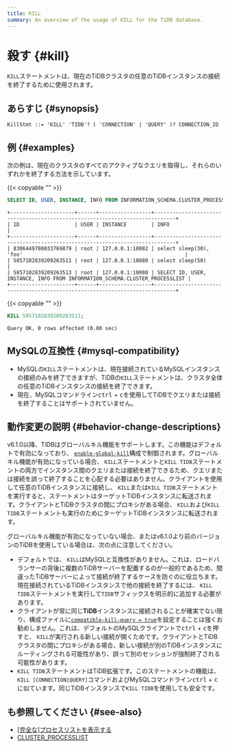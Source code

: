 ```yaml
---
title: KILL
summary: An overview of the usage of KILL for the TiDB database.
---
```


# 殺す {#kill}

`KILL`ステートメントは、現在のTiDBクラスタの任意のTiDBインスタンスの接続を終了するために使用されます。

## あらすじ {#synopsis}

```ebnf+diagram
KillStmt ::= 'KILL' 'TIDB'? ( 'CONNECTION' | 'QUERY' )? CONNECTION_ID
```

## 例 {#examples}

次の例は、現在のクラスタのすべてのアクティブなクエリを取得し、それらのいずれかを終了する方法を示しています。

{{< copyable "" >}}

```sql
SELECT ID, USER, INSTANCE, INFO FROM INFORMATION_SCHEMA.CLUSTER_PROCESSLIST;
```

```
+---------------------+------+-----------------+-----------------------------------------------------------------------------+
| ID                  | USER | INSTANCE        | INFO                                                                        |
+---------------------+------+-----------------+-----------------------------------------------------------------------------+
| 8306449708033769879 | root | 127.0.0.1:10082 | select sleep(30), 'foo'                                                     |
| 5857102839209263511 | root | 127.0.0.1:10080 | select sleep(50)                                                            |
| 5857102839209263513 | root | 127.0.0.1:10080 | SELECT ID, USER, INSTANCE, INFO FROM INFORMATION_SCHEMA.CLUSTER_PROCESSLIST |
+---------------------+------+-----------------+-----------------------------------------------------------------------------+
```

{{< copyable "" >}}

```sql
KILL 5857102839209263511;
```

```
Query OK, 0 rows affected (0.00 sec)
```

## MySQLの互換性 {#mysql-compatibility}

-   MySQLの`KILL`ステートメントは、現在接続されているMySQLインスタンスの接続のみを終了できますが、TiDBの`KILL`ステートメントは、クラスタ全体の任意のTiDBインスタンスの接続を終了できます。
-   現在、MySQLコマンドライン<kbd>ctrl</kbd> + <kbd>c</kbd>を使用してTiDBでクエリまたは接続を終了することはサポートされていません。

## 動作変更の説明 {#behavior-change-descriptions}

v6.1.0以降、TiDBはグローバルキル機能をサポートします。この機能はデフォルトで有効になっており、 [`enable-global-kill`](/tidb-configuration-file.md#enable-global-kill-new-in-v610)構成で制御されます。グローバルキル機能が有効になっている場合、 `KILL`ステートメントと`KILL TIDB`ステートメントの両方でインスタンス間のクエリまたは接続を終了できるため、クエリまたは接続を誤って終了することを心配する必要はありません。クライアントを使用して任意のTiDBインスタンスに接続し、 `KILL`または`KILL TIDB`ステートメントを実行すると、ステートメントはターゲットTiDBインスタンスに転送されます。クライアントとTiDBクラスタの間にプロキシがある場合、 `KILL`および`KILL TIDB`ステートメントも実行のためにターゲットTiDBインスタンスに転送されます。

グローバルキル機能が有効になっていない場合、またはv6.1.0より前のバージョンのTiDBを使用している場合は、次の点に注意してください。

-   デフォルトでは、 `KILL`はMySQLと互換性がありません。これは、ロードバランサーの背後に複数のTiDBサーバーを配置するのが一般的であるため、間違ったTiDBサーバーによって接続が終了するケースを防ぐのに役立ちます。現在接続されているTiDBインスタンスで他の接続を終了するには、 `KILL TIDB`ステートメントを実行して`TIDB`サフィックスを明示的に追加する必要があります。
-   クライアントが常に同じ**TiDB**インスタンスに接続されることが確実でない限り、構成ファイルに[`compatible-kill-query = true`](/tidb-configuration-file.md#compatible-kill-query)を設定することは強くお勧めしません。これは、デフォルトのMySQLクライアントで<kbd>ctrl</kbd> + <kbd>c</kbd>を押すと、 `KILL`が実行される新しい接続が開くためです。クライアントとTiDBクラスタの間にプロキシがある場合、新しい接続が別のTiDBインスタンスにルーティングされる可能性があり、誤って別のセッションが強制終了される可能性があります。
-   `KILL TIDB`ステートメントはTiDB拡張です。このステートメントの機能は、 `KILL [CONNECTION|QUERY]`コマンドおよびMySQLコマンドライン<kbd>ctrl</kbd> + <kbd>c</kbd>に似ています。同じTiDBインスタンスで`KILL TIDB`を使用しても安全です。

## も参照してください {#see-also}

-   [[完全な]プロセスリストを表示する](/sql-statements/sql-statement-show-processlist.md)
-   [CLUSTER_PROCESSLIST](/information-schema/information-schema-processlist.md#cluster_processlist)
